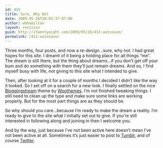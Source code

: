 ```yaml
---
id: 415
title: Sure, Why Not
date: 2009-05-26T10:03:37-07:00
author: wbhamilton
layout: revision
guid: http://1twentyeight.com/2009/05/26/413-autosave/
permalink: /413-autosave/
---
```

Three months, four posts, and now a re-design&#8230;sure, why not. I had great hopes for this site. I dreamt of it being a holding place for all things &#8220;me&#8221;. The dream is still there, but the thing about dreams&#8230;if you don&#8217;t get off your bum and do something with them they&#8217;ll just remain dreams. And so, I find myself busy with life, not giving to this site what I intended to give.

Then, after looking at it for a couple of months I decided I didn&#8217;t like the way it looked. So I set off on a search for a new look. I finally settled on the nice [Bloggingstream](http://www.woothemes.com/2009/04/bloggingstream/) theme by [Woothemes](http://www.woothemes.com/amember/go.php?r=389&i=b5). I&#8217;m not finished tweaking things. I still need to clean up the type and make sure some links are working properly. But for the most part things are as they should be.

So why should you care&#8230;because I&#8217;m ready to make the dream a reality. I&#8217;m ready to give to the site what I initially set out to give. If you&#8217;re still interested in following along and joining in then I welcome you.

And by the way, just because I&#8217;ve not been active here doesn&#8217;t mean I&#8217;ve not been active at all. Sometimes it&#8217;s just easier to post to [Tumblr](http://wbhamilton.tumblr.com/), and of course [Twitter](http://twitter.com/wbhamilton).